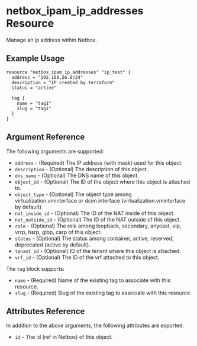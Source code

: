 # netbox\_ipam\_ip\_addresses Resource

Manage an ip address within Netbox.

## Example Usage

```hcl
resource "netbox_ipam_ip_addresses" "ip_test" {
  address = "192.168.56.0/24"
  description = "IP created by terraform"
  status = "active"
  
  tag {
    name = "tag1"
    slug = "tag1"
  }
}
```

## Argument Reference

The following arguments are supported:
* ``address`` - (Required) The IP address (with mask) used for this object.
* ``description`` - (Optional) The description of this object.
* ``dns_name`` - (Optional) The DNS name of this object.
* ``object_id`` - (Optional) The ID of the object where this object is attached to.
* ``object_type`` - (Optional) The object type among virtualization.vminterface
or dcim.interface (virtualization.vminterface by default)
* ``nat_inside_id`` - (Optional) The ID of the NAT inside of this object.
* ``nat_outside_id`` - (Optional) The ID of the NAT outside of this object.
* ``role`` - (Optional) The role among loopback, secondary, anycast, vip, vrrp, hsrp, glbp, carp of this object.
* ``status`` - (Optional) The status among container, active, reserved, deprecated (active by default).
* ``tenant_id`` - (Optional) ID of the tenant where this object is attached.
* ``vrf_id`` - (Optional) The ID of the vrf attached to this object.

The ``tag`` block supports:
* ``name`` - (Required) Name of the existing tag to associate with this resource.
* ``slug`` - (Required) Slug of the existing tag to associate with this resource.

## Attributes Reference

In addition to the above arguments, the following attributes are exported:
* ``id`` - The id (ref in Netbox) of this object.
